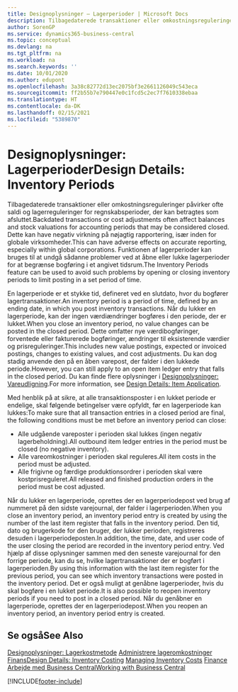 ```yaml
---
title: Designoplysninger – Lagerperioder | Microsoft Docs
description: Tilbagedaterede transaktioner eller omkostningsreguleringer påvirker ofte saldi og lagerreguleringer for regnskabsperioder, der kan betragtes som afsluttet. Dette kan have negativ virkning på nøjagtig rapportering, især inden for globale virksomheder. Funktionen af lagerperioder kan bruges til at undgå sådanne problemer ved at åbne eller lukke lagerperioder for at begrænse bogføring i et angivet tidsrum.
author: SorenGP
ms.service: dynamics365-business-central
ms.topic: conceptual
ms.devlang: na
ms.tgt_pltfrm: na
ms.workload: na
ms.search.keywords: ''
ms.date: 10/01/2020
ms.author: edupont
ms.openlocfilehash: 3a38c82772d13ec2075bf3e2661126049c543eca
ms.sourcegitcommit: ff2b55b7e790447e0c1fcd5c2ec7f7610338ebaa
ms.translationtype: HT
ms.contentlocale: da-DK
ms.lasthandoff: 02/15/2021
ms.locfileid: "5389870"
---
```

# <a name="design-details-inventory-periods"></a><span data-ttu-id="1aad1-105">Designoplysninger: Lagerperioder</span><span class="sxs-lookup"><span data-stu-id="1aad1-105">Design Details: Inventory Periods</span></span>
<span data-ttu-id="1aad1-106">Tilbagedaterede transaktioner eller omkostningsreguleringer påvirker ofte saldi og lagerreguleringer for regnskabsperioder, der kan betragtes som afsluttet.</span><span class="sxs-lookup"><span data-stu-id="1aad1-106">Backdated transactions or cost adjustments often affect balances and stock valuations for accounting periods that may be considered closed.</span></span> <span data-ttu-id="1aad1-107">Dette kan have negativ virkning på nøjagtig rapportering, især inden for globale virksomheder.</span><span class="sxs-lookup"><span data-stu-id="1aad1-107">This can have adverse effects on accurate reporting, especially within global corporations.</span></span> <span data-ttu-id="1aad1-108">Funktionen af lagerperioder kan bruges til at undgå sådanne problemer ved at åbne eller lukke lagerperioder for at begrænse bogføring i et angivet tidsrum.</span><span class="sxs-lookup"><span data-stu-id="1aad1-108">The Inventory Periods feature can be used to avoid such problems by opening or closing inventory periods to limit posting in a set period of time.</span></span>  

 <span data-ttu-id="1aad1-109">En lagerperiode er et stykke tid, defineret ved en slutdato, hvor du bogfører lagertransaktioner.</span><span class="sxs-lookup"><span data-stu-id="1aad1-109">An inventory period is a period of time, defined by an ending date, in which you post inventory transactions.</span></span> <span data-ttu-id="1aad1-110">Når du lukker en lagerperiode, kan der ingen værdiændringer bogføres i den periode, der er lukket.</span><span class="sxs-lookup"><span data-stu-id="1aad1-110">When you close an inventory period, no value changes can be posted in the closed period.</span></span> <span data-ttu-id="1aad1-111">Dette omfatter nye værdibogføringer, forventede eller fakturerede bogføringer, ændringer til eksisterende værdier og prisreguleringer.</span><span class="sxs-lookup"><span data-stu-id="1aad1-111">This includes new value postings, expected or invoiced postings, changes to existing values, and cost adjustments.</span></span> <span data-ttu-id="1aad1-112">Du kan dog stadig anvende den på en åben varepost, der falder i den lukkede periode.</span><span class="sxs-lookup"><span data-stu-id="1aad1-112">However, you can still apply to an open item ledger entry that falls in the closed period.</span></span> <span data-ttu-id="1aad1-113">Du kan finde flere oplysninger i [Designoplysninger: Vareudligning](design-details-item-application.md).</span><span class="sxs-lookup"><span data-stu-id="1aad1-113">For more information, see [Design Details: Item Application](design-details-item-application.md).</span></span>  

 <span data-ttu-id="1aad1-114">Med henblik på at sikre, at alle transaktionsposter i en lukket periode er endelige, skal følgende betingelser være opfyldt, før en lagerperiode kan lukkes:</span><span class="sxs-lookup"><span data-stu-id="1aad1-114">To make sure that all transaction entries in a closed period are final, the following conditions must be met before an inventory period can close:</span></span>  

-   <span data-ttu-id="1aad1-115">Alle udgående vareposter i perioden skal lukkes (ingen negativ lagerbeholdning).</span><span class="sxs-lookup"><span data-stu-id="1aad1-115">All outbound item ledger entries in the period must be closed (no negative inventory).</span></span>  
-   <span data-ttu-id="1aad1-116">Alle vareomkostninger i perioden skal reguleres.</span><span class="sxs-lookup"><span data-stu-id="1aad1-116">All item costs in the period must be adjusted.</span></span>  
-   <span data-ttu-id="1aad1-117">Alle frigivne og færdige produktionsordrer i perioden skal være kostprisreguleret.</span><span class="sxs-lookup"><span data-stu-id="1aad1-117">All released and finished production orders in the period must be cost adjusted.</span></span>  

 <span data-ttu-id="1aad1-118">Når du lukker en lagerperiode, oprettes der en lagerperiodepost ved brug af nummeret på den sidste varejournal, der falder i lagerperioden.</span><span class="sxs-lookup"><span data-stu-id="1aad1-118">When you close an inventory period, an inventory period entry is created by using the number of the last item register that falls in the inventory period.</span></span> <span data-ttu-id="1aad1-119">Den tid, dato og brugerkode for den bruger, der lukker perioden, registreres desuden i lagerperiodeposten.</span><span class="sxs-lookup"><span data-stu-id="1aad1-119">In addition, the time, date, and user code of the user closing the period are recorded in the inventory period entry.</span></span> <span data-ttu-id="1aad1-120">Ved hjælp af disse oplysninger sammen med den seneste varejournal for den forrige periode, kan du se, hvilke lagertransaktioner der er bogført i lagerperioden.</span><span class="sxs-lookup"><span data-stu-id="1aad1-120">By using this information with the last item register for the previous period, you can see which inventory transactions were posted in the inventory period.</span></span> <span data-ttu-id="1aad1-121">Det er også muligt at genåbne lagerperioder, hvis du skal bogføre i en lukket periode.</span><span class="sxs-lookup"><span data-stu-id="1aad1-121">It is also possible to reopen inventory periods if you need to post in a closed period.</span></span> <span data-ttu-id="1aad1-122">Når du genåbner en lagerperiode, oprettes der en lagerperiodepost.</span><span class="sxs-lookup"><span data-stu-id="1aad1-122">When you reopen an inventory period, an inventory period entry is created.</span></span>  

## <a name="see-also"></a><span data-ttu-id="1aad1-123">Se også</span><span class="sxs-lookup"><span data-stu-id="1aad1-123">See Also</span></span>  
 <span data-ttu-id="1aad1-124">[Designoplysninger: Lagerkostmetode](design-details-inventory-costing.md) [Administrere lageromkostninger](finance-manage-inventory-costs.md) [Finans](finance.md)</span><span class="sxs-lookup"><span data-stu-id="1aad1-124">[Design Details: Inventory Costing](design-details-inventory-costing.md) [Managing Inventory Costs](finance-manage-inventory-costs.md) [Finance](finance.md)</span></span>  
 [<span data-ttu-id="1aad1-125">Arbejde med Business Central</span><span class="sxs-lookup"><span data-stu-id="1aad1-125">Working with Business Central</span></span>](ui-work-product.md)


[!INCLUDE[footer-include](includes/footer-banner.md)]